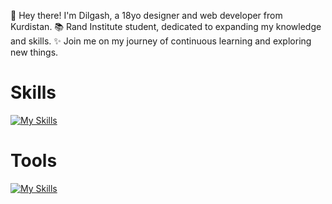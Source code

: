 👋 Hey there! I'm Dilgash, a 18yo designer and web developer from Kurdistan.
📚 Rand Institute student, dedicated to expanding my knowledge and skills.
✨ Join me on my journey of continuous learning and exploring new things.

<h1>Skills</h1>

[![My Skills](https://skillicons.dev/icons?i=html,css,javascript,bootstrap,scss,nodejs,tailwind,electron,svelte)](https://skillicons.dev)

<h1>Tools</h1>

[![My Skills](https://skillicons.dev/icons?i=vscode,figma,github,cloudflare,bash)](https://skillicons.dev)
